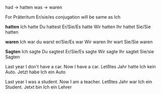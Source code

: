 had -> hatten
was -> waren

For Präteritum Er/sie/es conjugation will be same as Ich

**hatten** 
Ich hatte
Du hattest
Er/Sie/Es hatte
Wir hatten
Ihr hattet
Sie/Sie hatten

**waren**
Ich war
du warst
er/Sie/Es war
Wir waren
Ihr wart
Sie/Sie waren

**Sagten**
Ich sagte
Du sagtest
Er/Sie/Es sagte
Wir sagte
Ihr sagtet
Sie/sie Sagten

Last year I don't have a car. Now I have a car.
Letßtes Jahr hatte Ich kein Auto. Jetzt habe Ich ein Auto

Last year I was a student. Now I am a teacher.
Letßtes Jahr war Ich ein Student. Jetxt bin Ich ein Lehrer